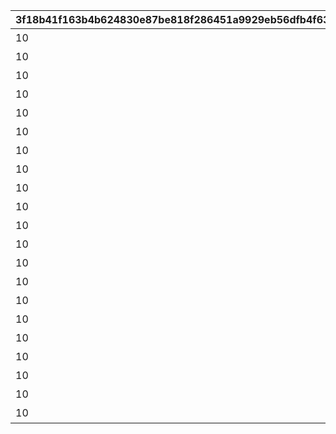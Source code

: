 |3f18b41f163b4b624830e87be818f286451a9929eb56dfb4f63519c74c408bab|66420af8daead462145d5f3bc16eeacddd76ca698cd1b7e5e4a2962da0b83ada|dd38930d90cc50863c776a6272526f2c5613862b1c114911fc54cbbdbf3443a5|6ba447d63ff0b30e23cd28fa63ddc35af631c82f4c91b38fe10e2d6f4a299356|bc3e5c80a546ff0c82f622d4f3c94164a442590d37ef6095b2ae2003291658e1|056b108681ba389da45fcb550bf5290466443668a8d738101ef04e5e3e2b41a3|650651b8b58613f4cdaac2ab287d354f9ed37bbb1fc13aaf9ebc1c2f3cefb6b2|e6c1ffdba2912e2ad20c91c3e21fd3d7d9642856507aaadb847a8cc3ceafaff0|991d21fcf394e3ffed38f77b19e53bfb8a42b2c30108c9c0b7d1bfa22440c1f9|e07488c3d82c3f5bcf0e6d9afea62ed96fc26a7e48fa17f77e7cbbd30c422bd3|bbf0a19ffacb79e026a3a5fade5ffe78fee8fa63145a4f67cd1e168ad5bd1d85|cc67bba29af908e6bda488afa43b7db3add1a1277eda224f250b93726b1ce05f|0f5e19c4197940dce7444c3f97195ed3d4945cba36f306615f1a2cd39becb328|f9aa2f250e5210d34c9392ed4f63390756a2385a1bd729f3308947777f70905a|392bb9e72059ef394d6177c1e8ed44074edc574abf65b4dfb2da84825454577d|
| --- | --- | --- | --- | --- | --- | --- | --- | --- | --- | --- | --- | --- | --- | --- |
|10|雲海の山脈|400|31001|45|0|195|501010001|4003002|11002012|400|雲をつらぬく山脈|1|4003001|200010|
|10|密林の大樹|300|31002|30|0|-110|501010002|4003004|11005013|300|深い森の奥に存在する1本の大樹|1|4003003|200020|
|10|断崖の遺跡|200|31003|-190|0|-570|501010003|4003006|11007014|200|断崖絶壁で発見された遺跡|1|4003005|200030|
|10|蒼海の孤塔|100|31004|-30|0|750|501010004|4003008|11011017|100|大海原にそびえる謎の巨塔|1|4003007|200040|
|10|毒瘴の闇稜|100|31005|20|0|465|501010005|4003010|11014014|100|瘴気渦巻く常闇の孤峰|1|4003009|200050|
|10|緑竜の骸嶺|100|31006|90|0|360|501010006|4003012|11026014|100|厳峰に佇む竜の寝床|1|4003011|200060|
|10|天上の浮城|100|31007|90|0|130|501010007|4003014|11035014|100|天空の番人が静かに眠る聖城|1|4003013|200070|
|10|砂瀑の底都|100|31008|120|0|-50|501010008|4003018|11047014|100|砂の大瀑布が落ちゆく果ての都|1|4003017|200080|
|10|紺碧の王砦|100|31009|70|0|-360|501010009|4003020|11057014|100|紺碧の底に君臨する海王の城砦|1|4003019|200090|
|10|四彩の霊峰|100|31010|0|0|0|501010010|4003022|11062014|0|四季彩りし霊狐の仙境|1|4003021|0|
|10|スペシャルダンジョン|100|32001|0|31006|0|0|4003016|0|100|期間限定ダンジョンの踏破に挑戦|1|4003015|0|
|10|スペシャルダンジョン|100|32002|0|31006|0|0|0|0|100|期間限定ダンジョンの踏破に挑戦|1|0|0|
|10|スペシャルダンジョン|100|32003|0|31006|0|0|0|0|100|期間限定ダンジョンの踏破に挑戦|1|0|0|
|10|スペシャルダンジョン|100|32004|0|31006|0|0|0|0|100|期間限定ダンジョンの踏破に挑戦|1|0|0|
|10|スペシャルダンジョン|100|32005|0|31006|0|0|0|0|100|期間限定ダンジョンの踏破に挑戦|1|0|0|
|10|スペシャルダンジョン|100|32006|0|31006|0|0|0|0|100|期間限定ダンジョンの踏破に挑戦|1|0|0|
|10|スペシャルダンジョン|100|32007|0|31006|0|0|0|0|100|期間限定ダンジョンの踏破に挑戦|1|0|0|
|10|スペシャルダンジョン|100|32008|0|31006|0|0|0|0|100|期間限定ダンジョンの踏破に挑戦|1|0|0|
|10|スペシャルダンジョン|100|32009|0|31006|0|0|0|0|100|期間限定ダンジョンの踏破に挑戦|1|0|0|
|10|スペシャルダンジョン|100|32010|0|31006|0|0|0|0|100|期間限定ダンジョンの踏破に挑戦|1|0|0|
|10|スペシャルダンジョン|100|32011|0|31006|0|0|0|0|100|期間限定ダンジョンの踏破に挑戦|1|0|0|